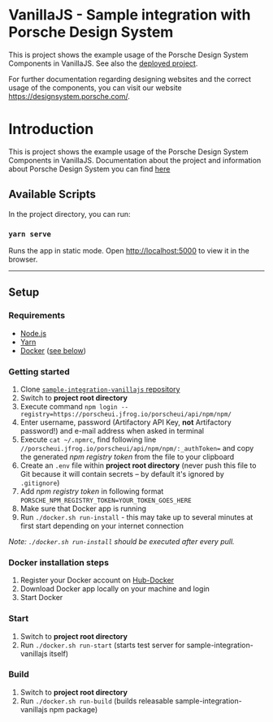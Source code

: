 # VanillaJS - Sample integration with Porsche Design System

This is project shows the example usage of the Porsche Design System Components in VanillaJS. See also the [deployed project](https://porscheui.github.io/sample-integration-vanillajs).

For further documentation regarding designing websites and the correct usage of the components, you can visit our website https://designsystem.porsche.com/.

# Introduction

This is project shows the example usage of the Porsche Design System Components in VanillaJS. Documentation about the project and information about Porsche Design System you can find [here](https://designsystem.porsche.com)

## Available Scripts

In the project directory, you can run:

### `yarn serve`

Runs the app in static mode. Open [http://localhost:5000](http://localhost:5000) to view it in the browser.

---

## Setup

### Requirements

- [Node.js](https://nodejs.org)
- [Yarn](https://yarnpkg.com)
- [Docker](https://www.docker.com) ([see below](#docker-installation-steps))

### Getting started

1. Clone [`sample-integration-vanillajs` repository](https://github.com/porscheui/sample-integration-vanillajs)
1. Switch to **project root directory**
1. Execute command `npm login --registry=https://porscheui.jfrog.io/porscheui/api/npm/npm/`
1. Enter username, password (Artifactory API Key, **not** Artifactory password!) and e-mail address when asked in terminal
1. Execute `cat ~/.npmrc`, find following line `//porscheui.jfrog.io/porscheui/api/npm/npm/:_authToken=` and copy the generated _npm registry token_ from the file to your clipboard
1. Create an `.env` file within **project root directory** (never push this file to Git because it will contain secrets – by default it's ignored by `.gitignore`)
1. Add _npm registry token_ in following format `PORSCHE_NPM_REGISTRY_TOKEN=YOUR_TOKEN_GOES_HERE`
1. Make sure that Docker app is running
1. Run `./docker.sh run-install` - this may take up to several minutes at first start depending on your internet connection

_Note: `./docker.sh run-install` should be executed after every pull._

### Docker installation steps

1. Register your Docker account on [Hub-Docker](https://hub.docker.com)
1. Download Docker app locally on your machine and login
1. Start Docker

### Start

1. Switch to **project root directory**
1. Run `./docker.sh run-start` (starts test server for sample-integration-vanillajs itself)

### Build

1. Switch to **project root directory**
1. Run `./docker.sh run-build` (builds releasable sample-integration-vanillajs npm package)
